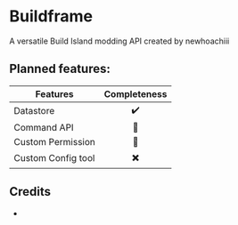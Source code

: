 # Buildframe
A versatile Build Island modding API created by newhoachiii

## Planned features:
|Features          |Completeness|
|------------------|:----------:|
|Datastore         |✔️|
|Command API       |🔨|
|Custom Permission |🔨|
|Custom Config tool|✖️|

## Credits
-
